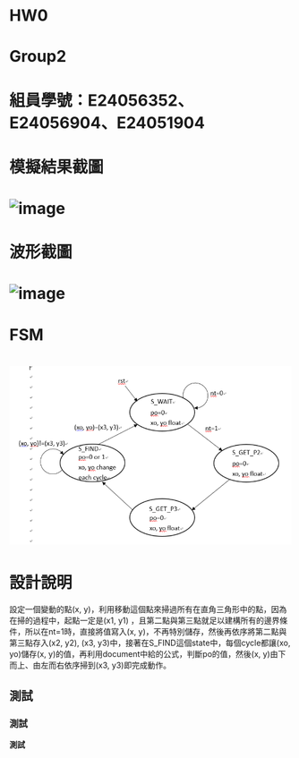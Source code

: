 HW0
===============================
# Group2
組員學號：E24056352、E24056904、E24051904
===============================
模擬結果截圖
===============================
![image]()
===============================
波形截圖
===============================
![image]()
===============================
FSM
===============================
![image](https://github.com/FPGAGROUP2/2019_FPGA_Design_Group2/blob/master/HW0/img/FSM_LAB00.PNG)
===============================
設計說明
===============================
設定一個變動的點(x, y)，利用移動這個點來掃過所有在直角三角形中的點，因為在掃的過程中，起點一定是(x1, y1) ，且第二點與第三點就足以建構所有的邊界條件，所以在nt=1時，直接將值寫入(x, y)，不再特別儲存，然後再依序將第二點與第三點存入(x2, y2), (x3, y3)中，接著在S_FIND這個state中，每個cycle都讓(xo, yo)儲存(x, y)的值，再利用document中給的公式，判斷po的值，然後(x, y)由下而上、由左而右依序掃到(x3, y3)即完成動作。

## 測試
### 測試
**測試**
